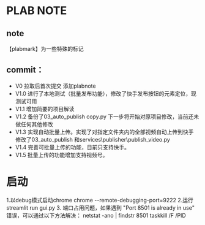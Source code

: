 # PLAB NOTE

## note
【plabmark】为一些特殊的标记

## commit：
- V0 拉取后首次提交 添加plabnote
- V1.0 进行了本地测试（批量发布功能），修改了快手发布按钮的元素定位，现测试可用
- V1.1 增加简要的项目解读
- V1.2 备份了03_auto_publish copy.py 下一步将开始对原项目修改，当前还未做任何其他修改
- V1.3 实现自动批量上传。实现了对指定文件夹内的全部视频自动上传到快手 修改了03_auto_publish 和services\publisher\publish_video.py
- V1.4 完善可批量上传的功能，目前只支持快手。
- V1.5 批量上传的功能增加支持视频号。


# 启动
1.以debug模式启动chrome 
chrome --remote-debugging-port=9222
2.运行
streamlit run gui.py
3. 端口占用问题，如果遇到 "Port 8501 is already in use" 错误，可以通过以下方法解决：
netstat -ano | findstr 8501
taskkill /F /PID <PID>

